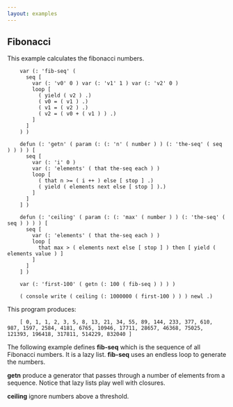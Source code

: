 ```yaml
---
layout: examples
---
```


Fibonacci
---------

This example calculates the fibonacci numbers.

        var (: 'fib-seq' (
          seq [
            var (: 'v0' 0 ) var (: 'v1' 1 ) var (: 'v2' 0 )
            loop [
              ( yield ( v2 ) .)
              ( v0 = ( v1 ) .)
              ( v1 = ( v2 ) .)
              ( v2 = ( v0 + ( v1 ) ) .)
            ]
          ]
        ) )
        
        defun (: 'getn' ( param (: (: 'n' ( number ) ) (: 'the-seq' ( seq ) ) ) ) [
          seq [
            var (: 'i' 0 )
            var (: 'elements' ( that the-seq each ) )
            loop [
              ( that n >= ( i ++ ) else [ stop ] .)
              ( yield ( elements next else [ stop ] ).)
            ]
          ]
        ] )
        
        defun (: 'ceiling' ( param (: (: 'max' ( number ) ) (: 'the-seq' ( seq ) ) ) ) [
          seq [
            var (: 'elements' ( that the-seq each ) )
            loop [
              that max > ( elements next else [ stop ] ) then [ yield ( elements value ) ]
            ]
          ]
        ] )
        
        var (: 'first-100' ( getn (: 100 ( fib-seq ) ) ) )
        
        ( console write ( ceiling (: 1000000 ( first-100 ) ) ) newl .)

This program produces:

        [ 0, 1, 1, 2, 3, 5, 8, 13, 21, 34, 55, 89, 144, 233, 377, 610, 987, 1597, 2584, 4181, 6765, 10946, 17711, 28657, 46368, 75025, 121393, 196418, 317811, 514229, 832040 ]

The following example defines **fib-seq** which is the sequence of all Fibonacci numbers.
It is a lazy list.
**fib-seq** uses an endless loop to generate the numbers.

**getn** produce a generator that passes through a number of elements from a sequence. Notice that lazy lists play well with closures.

**ceiling** ignore numbers above a threshold.

